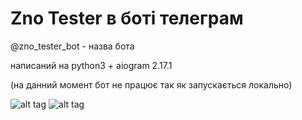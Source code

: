 # Zno Tester в боті телеграм 

@zno_tester_bot - назва бота

написаний на python3 + aiogram 2.17.1

(на данний момент бот не працює так як запускається локально)

![alt tag](https://www.flaticon.com/free-icon/telegram_906377#) 
![alt tag](https://icon2.cleanpng.com/20180625/khb/kisspng-telegram-logo-telegram-icon-5b3162e9cb1385.0766563815299632418318.jpg)

